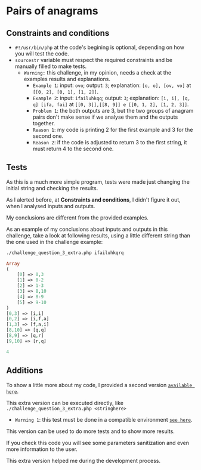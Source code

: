 # Pairs of anagrams 
## Constraints and conditions
- `#!/usr/bin/php` at the code's begining is optional, depending on how you will test the code.
- `sourcestr` variable must respect the required constraints and be manually filled to make tests.
  - `Warning:` this challenge, in my opinion, needs a check at the examples results and explanations.
     - `Example 1`: input: ```ovo```; output: ```3```; explanation: ```[o, o], [ov, vo]``` at ```[[0, 2], [0, 1], [1, 2]]```.
     - `Example 2`: input: ```ifailuhkqq```; output: ```3```; explanation: ```[i, i], [q, q] [ifa, fai]``` at ```[[0, 3]],[[8, 9]] e [[0, 1, 2], [1, 2, 3]]```.
     - `Problem 1`: the both outputs are 3, but the two groups of anagram pairs don't make sense if we analyse them and the outputs together.
     - `Reason 1`: my code is printing 2 for the first example and 3 for the second one.
     - `Reason 2`: if the code is adjusted to return 3 to the first string, it must return 4 to the second one.

## Tests

As this is a much more simple program, tests were made just changing the initial string and checking the results.

As I alerted before, at **Constraints and conditions**, I didn't figure it out, when I analysed inputs and outputs.

My conclusions are different from the provided examples.

As an example of my conclusions about inputs and outputs in this challenge, take a look at following results, using a little different string than the one used in the challenge example:

```sh
./challenge_question_3_extra.php ifailuhkqrq
```
```php
Array
(
    [0] => 0,3
    [1] => 0-2
    [2] => 1-3
    [3] => 8,10
    [4] => 8-9
    [5] => 9-10
)
[0,3] => [i,i]
[0,2] => [i,f,a]
[1,3] => [f,a,i]
[8,10] => [q,q]
[8,9] => [q,r]
[9,10] => [r,q]

4
```

## Additions

To show a little more about my code, I provided a second version [`available here`](challenge_question_3_extra.php).

This extra version can be executed directly, like `./challenge_question_3_extra.php <stringhere>`
- `Warning 1`: this test must be done in a compatible environment [`see here`](/README.md).

This version can be used to do more tests and to show more results.

If you check this code you will see some parameters sanitization and even more information to the user.

This extra version helped me during the development process.
